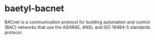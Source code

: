 # baetyl-bacnet
BACnet is a communication protocol for building automation and control (BAC) networks that use the ASHRAE, ANSI, and ISO 16484-5 standards protocol.
